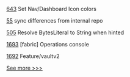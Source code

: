 
[643](https://github.com/hyperledger-labs/business-partner-agent/pull/643) Set Nav/Dashboard Icon colors

[55](https://github.com/hyperledger-labs/fabric-operations-console/pull/55) sync differences from internal repo

[505](https://github.com/hyperledger-labs/solang/pull/505) Resolve BytesLiteral to String when hinted

[1693](https://github.com/hyperledger-labs/blockchain-automation-framework/pull/1693) [fabric] Operations console

[1692](https://github.com/hyperledger-labs/blockchain-automation-framework/pull/1692) Feature/vaultv2


[See more >>>](https://start-here.hyperledger.org/pull-requests)
